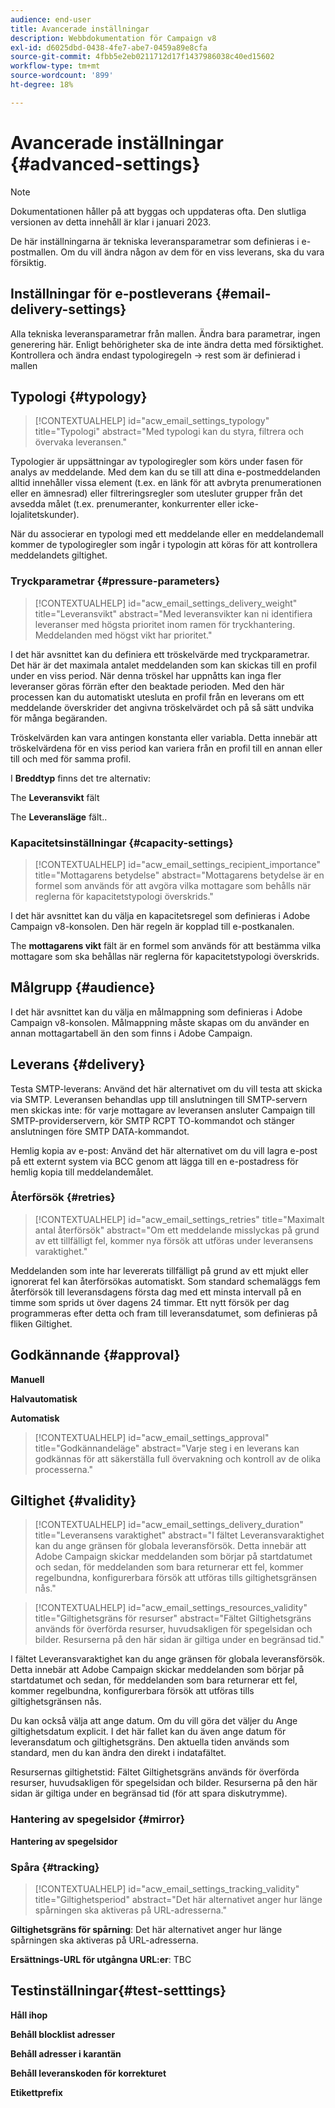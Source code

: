 ```yaml
---
audience: end-user
title: Avancerade inställningar
description: Webbdokumentation för Campaign v8
exl-id: d6025dbd-0438-4fe7-abe7-0459a89e8cfa
source-git-commit: 4fbb5e2eb0211712d17f1437986038c40ed15602
workflow-type: tm+mt
source-wordcount: '899'
ht-degree: 18%

---
```


# Avancerade inställningar {#advanced-settings}

>[!NOTE]
>
>Dokumentationen håller på att byggas och uppdateras ofta. Den slutliga versionen av detta innehåll är klar i januari 2023.

De här inställningarna är tekniska leveransparametrar som definieras i e-postmallen. Om du vill ändra någon av dem för en viss leverans, ska du vara försiktig.

## Inställningar för e-postleverans {#email-delivery-settings}

<!--
October 2022 

Note that this page is for now a placeholder to host Contextualhelp blocks

Do not delete these blocks 

Documentation on this part is targeted for december 2022
-->

Alla tekniska leveransparametrar från mallen.
Ändra bara parametrar, ingen generering här.
Enligt behörigheter ska de inte ändra detta med försiktighet. Kontrollera och ändra endast typologiregeln -> rest som är definierad i mallen

## Typologi {#typology}

>[!CONTEXTUALHELP]
>id="acw_email_settings_typology"
>title="Typologi"
>abstract="Med typologi kan du styra, filtrera och övervaka leveransen."

Typologier är uppsättningar av typologiregler som körs under fasen för analys av meddelande. Med dem kan du se till att dina e-postmeddelanden alltid innehåller vissa element (t.ex. en länk för att avbryta prenumerationen eller en ämnesrad) eller filtreringsregler som utesluter grupper från det avsedda målet (t.ex. prenumeranter, konkurrenter eller icke-lojalitetskunder).

När du associerar en typologi med ett meddelande eller en meddelandemall kommer de typologiregler som ingår i typologin att köras för att kontrollera meddelandets giltighet.

### Tryckparametrar {#pressure-parameters}

>[!CONTEXTUALHELP]
>id="acw_email_settings_delivery_weight"
>title="Leveransvikt"
>abstract="Med leveransvikter kan ni identifiera leveranser med högsta prioritet inom ramen för tryckhantering. Meddelanden med högst vikt har prioritet."

I det här avsnittet kan du definiera ett tröskelvärde med tryckparametrar. Det här är det maximala antalet meddelanden som kan skickas till en profil under en viss period. När denna tröskel har uppnåtts kan inga fler leveranser göras förrän efter den beaktade perioden. Med den här processen kan du automatiskt utesluta en profil från en leverans om ett meddelande överskrider det angivna tröskelvärdet och på så sätt undvika för många begäranden.

Tröskelvärden kan vara antingen konstanta eller variabla. Detta innebär att tröskelvärdena för en viss period kan variera från en profil till en annan eller till och med för samma profil.

I **Breddtyp** finns det tre alternativ:

The **Leveransvikt** fält

The **Leveransläge** fält..

### Kapacitetsinställningar {#capacity-settings}

>[!CONTEXTUALHELP]
>id="acw_email_settings_recipient_importance"
>title="Mottagarens betydelse"
>abstract="Mottagarens betydelse är en formel som används för att avgöra vilka mottagare som behålls när reglerna för kapacitetstypologi överskrids."

I det här avsnittet kan du välja en kapacitetsregel som definieras i Adobe Campaign v8-konsolen. Den här regeln är kopplad till e-postkanalen.

The **mottagarens vikt** fält är en formel som används för att bestämma vilka mottagare som ska behållas när reglerna för kapacitetstypologi överskrids.

## Målgrupp {#audience}

I det här avsnittet kan du välja en målmappning som definieras i Adobe Campaign v8-konsolen. Målmappning måste skapas om du använder en annan mottagartabell än den som finns i Adobe Campaign.

## Leverans {#delivery}

Testa SMTP-leverans: Använd det här alternativet om du vill testa att skicka via SMTP. Leveransen behandlas upp till anslutningen till SMTP-servern men skickas inte: för varje mottagare av leveransen ansluter Campaign till SMTP-providerservern, kör SMTP RCPT TO-kommandot och stänger anslutningen före SMTP DATA-kommandot.

Hemlig kopia av e-post: Använd det här alternativet om du vill lagra e-post på ett externt system via BCC genom att lägga till en e-postadress för hemlig kopia till meddelandemålet.

### Återförsök {#retries}

>[!CONTEXTUALHELP]
>id="acw_email_settings_retries"
>title="Maximalt antal återförsök"
>abstract="Om ett meddelande misslyckas på grund av ett tillfälligt fel, kommer nya försök att utföras under leveransens varaktighet."

Meddelanden som inte har levererats tillfälligt på grund av ett mjukt eller ignorerat fel kan återförsökas automatiskt. Som standard schemaläggs fem återförsök till leveransdagens första dag med ett minsta intervall på en timme som sprids ut över dagens 24 timmar. Ett nytt försök per dag programmeras efter detta och fram till leveransdatumet, som definieras på fliken Giltighet.

## Godkännande {#approval}

**Manuell**

**Halvautomatisk**

**Automatisk**

>[!CONTEXTUALHELP]
>id="acw_email_settings_approval"
>title="Godkännandeläge"
>abstract="Varje steg i en leverans kan godkännas för att säkerställa full övervakning och kontroll av de olika processerna."

## Giltighet {#validity}

>[!CONTEXTUALHELP]
>id="acw_email_settings_delivery_duration"
>title="Leveransens varaktighet"
>abstract="I fältet Leveransvaraktighet kan du ange gränsen för globala leveransförsök. Detta innebär att Adobe Campaign skickar meddelanden som börjar på startdatumet och sedan, för meddelanden som bara returnerar ett fel, kommer regelbundna, konfigurerbara försök att utföras tills giltighetsgränsen nås."

>[!CONTEXTUALHELP]
>id="acw_email_settings_resources_validity"
>title="Giltighetsgräns för resurser"
>abstract="Fältet Giltighetsgräns används för överförda resurser, huvudsakligen för spegelsidan och bilder. Resurserna på den här sidan är giltiga under en begränsad tid."


I fältet Leveransvaraktighet kan du ange gränsen för globala leveransförsök. Detta innebär att Adobe Campaign skickar meddelanden som börjar på startdatumet och sedan, för meddelanden som bara returnerar ett fel, kommer regelbundna, konfigurerbara försök att utföras tills giltighetsgränsen nås.

Du kan också välja att ange datum. Om du vill göra det väljer du Ange giltighetsdatum explicit. I det här fallet kan du även ange datum för leveransdatum och giltighetsgräns. Den aktuella tiden används som standard, men du kan ändra den direkt i indatafältet.

Resursernas giltighetstid: Fältet Giltighetsgräns används för överförda resurser, huvudsakligen för spegelsidan och bilder. Resurserna på den här sidan är giltiga under en begränsad tid (för att spara diskutrymme).

### Hantering av spegelsidor {#mirror}

**Hantering av spegelsidor**

### Spåra {#tracking}

>[!CONTEXTUALHELP]
>id="acw_email_settings_tracking_validity"
>title="Giltighetsperiod"
>abstract="Det här alternativet anger hur länge spårningen ska aktiveras på URL-adresserna."

**Giltighetsgräns för spårning**: Det här alternativet anger hur länge spårningen ska aktiveras på URL-adresserna.

**Ersättnings-URL för utgångna URL:er**: TBC


## Testinställningar{#test-setttings}

**Håll ihop**

**Behåll blocklist adresser**

**Behåll adresser i karantän**

**Behåll leveranskoden för korrekturet**

**Etikettprefix**